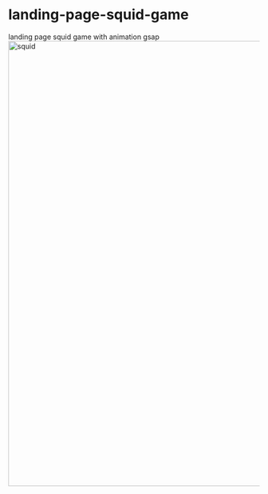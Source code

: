 # landing-page-squid-game
landing page squid game with animation gsap
<img width="894" alt="squid" src="https://user-images.githubusercontent.com/75976059/170175630-26ecc361-b3b5-46a5-ab91-60fd7cb3b6a9.PNG">
